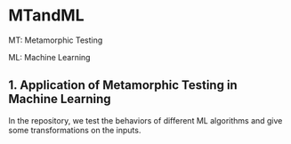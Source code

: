 # MTandML

MT: Metamorphic Testing

ML: Machine Learning 

## 1. Application of Metamorphic Testing in Machine Learning 

In the repository, we test the behaviors of different ML algorithms and give some transformations on the inputs.
